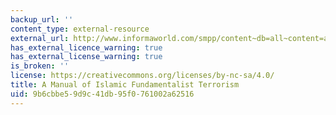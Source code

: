 ```yaml
---
backup_url: ''
content_type: external-resource
external_url: http://www.informaworld.com/smpp/content~db=all~content=a714005632
has_external_licence_warning: true
has_external_license_warning: true
is_broken: ''
license: https://creativecommons.org/licenses/by-nc-sa/4.0/
title: A Manual of Islamic Fundamentalist Terrorism
uid: 9b6cbbe5-9d9c-41db-95f0-761002a62516
---
```

